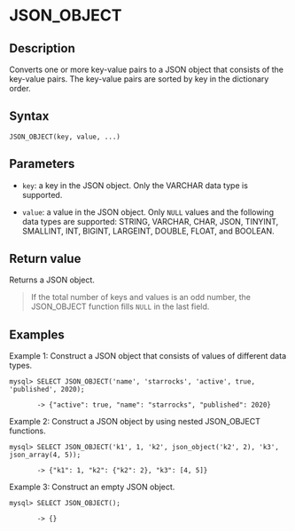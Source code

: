 # JSON_OBJECT

## Description

Converts one or more key-value pairs to a JSON object that consists of the key-value pairs. The key-value pairs are sorted by key in the dictionary order.

## Syntax

```Plain%20Text
JSON_OBJECT(key, value, ...)
```

## Parameters

- `key`: a key in the JSON object. Only the VARCHAR data type is supported.

- `value`: a value in the JSON object. Only `NULL` values and the following data types are supported: STRING, VARCHAR, CHAR, JSON, TINYINT, SMALLINT, INT, BIGINT, LARGEINT, DOUBLE, FLOAT, and BOOLEAN.

## Return value

Returns a JSON object.

> If the total number of keys and values is an odd number, the JSON_OBJECT function fills `NULL` in the last field.

## Examples

Example 1: Construct a JSON object that consists of values of different data types.

```Plain%20Text
mysql> SELECT JSON_OBJECT('name', 'starrocks', 'active', true, 'published', 2020);

       -> {"active": true, "name": "starrocks", "published": 2020}            
```

Example 2: Construct a JSON object by using nested JSON_OBJECT functions.

```Plain%20Text
mysql> SELECT JSON_OBJECT('k1', 1, 'k2', json_object('k2', 2), 'k3', json_array(4, 5));

       -> {"k1": 1, "k2": {"k2": 2}, "k3": [4, 5]} 
```

Example 3: Construct an empty JSON object.

```Plain%20Text
mysql> SELECT JSON_OBJECT();

       -> {}
```
